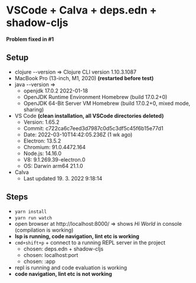 # VSCode + Calva + deps.edn + shadow-cljs


**Problem fixed in #1**


## Setup

- clojure --version => Clojure CLI version 1.10.3.1087
- MacBook Pro (13-inch, M1, 2020) **(restarted before test)**
- java --version => 
  - openjdk 17.0.2 2022-01-18
  - OpenJDK Runtime Environment Homebrew (build 17.0.2+0)
  - OpenJDK 64-Bit Server VM Homebrew (build 17.0.2+0, mixed mode, sharing)
- VS Code **(clean installation, all VSCode directories deleted)**
  - Version: 1.65.2
  - Commit: c722ca6c7eed3d7987c0d5c3df5c45f6b15e77d1
  - Date: 2022-03-10T14:42:05.236Z (1 wk ago)
  - Electron: 13.5.2
  - Chromium: 91.0.4472.164
  - Node.js: 14.16.0
  - V8: 9.1.269.39-electron.0
  - OS: Darwin arm64 21.1.0
- Calva
  - Last updated 19. 3. 2022 9:18:14

## Steps

- `yarn install`
- `yarn run watch`
- open browser at http://localhost:8000/ => shows *Hi World* in console (compilation is working)
- **lsp is running, code navigation, lint etc is working**
- `cmd+shift+p` + connect to a running REPL server in the project
  - chosen: deps.edn + shadow-cljs
  - chosen: localhost:port
  - chosen: :app
- repl is running and code evaluation is working
- **code navigation, lint etc is not working**
